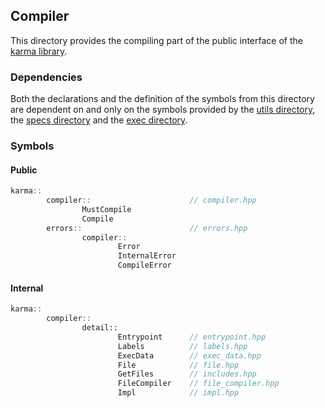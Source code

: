 ## Compiler

This directory provides the compiling part of the public interface
of the [karma library](../../include).

### Dependencies

Both the declarations and the definition of the symbols from
this directory are dependent on and only on the symbols provided by
the [utils directory](../utils), the [specs directory](../specs)
and the [exec directory](../exec).

### Symbols

#### Public

```c++
karma::
        compiler::                      // compiler.hpp
                MustCompile
                Compile
        errors::                        // errors.hpp
                compiler::
                        Error
                        InternalError
                        CompileError
```

#### Internal

```c++
karma::
        compiler::
                detail::
                        Entrypoint      // entrypoint.hpp
                        Labels          // labels.hpp
                        ExecData        // exec_data.hpp
                        File            // file.hpp
                        GetFiles        // includes.hpp
                        FileCompiler    // file_compiler.hpp
                        Impl            // impl.hpp
```
